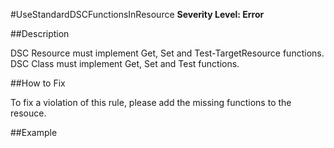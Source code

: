 #UseStandardDSCFunctionsInResource
**Severity Level: Error**


##Description

DSC Resource must implement Get, Set and Test-TargetResource functions. DSC Class must implement Get, Set and Test functions.


##How to Fix

To fix a violation of this rule, please add the missing functions to the resouce.
 

##Example


